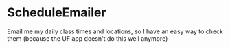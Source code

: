 # ScheduleEmailer
Email me my daily class times and locations, so I have an easy way to check them (because the UF app doesn't do this well anymore)
